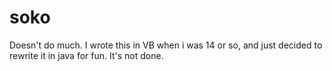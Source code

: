 soko
====
Doesn't do much.  I wrote this in VB when i was 14 or so, and just decided to rewrite it in java for fun.  It's not done.
